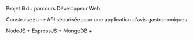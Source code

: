Projet 6 du parcours Développeur Web 

Construisez une API sécurisée pour une application d'avis gastronomiques

NodeJS + ExpressJS + MongoDB + 